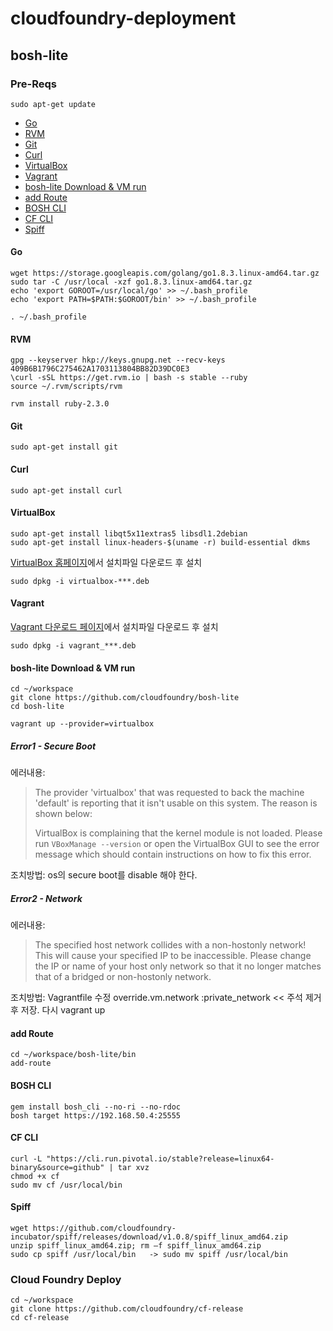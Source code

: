 # cloudfoundry-deployment

## bosh-lite

### Pre-Reqs
```
sudo apt-get update
```
- [Go](#Go)  
- [RVM](#RVM)  
- [Git](#Git)  
- [Curl](#Curl)  
- [VirtualBox](#VirtualBox)  
- [Vagrant](#Vagrant)  
- [bosh-lite Download & VM run](#bosh-lite_Download_&_VM_run)  
- [add Route](#add_Route)  
- [BOSH CLI](#BOSH_CLI)  
- [CF CLI](#CF_CLI)  
- [Spiff](#Spiff)  

#### Go
```
wget https://storage.googleapis.com/golang/go1.8.3.linux-amd64.tar.gz
sudo tar -C /usr/local -xzf go1.8.3.linux-amd64.tar.gz
echo 'export GOROOT=/usr/local/go' >> ~/.bash_profile
echo 'export PATH=$PATH:$GOROOT/bin' >> ~/.bash_profile

. ~/.bash_profile
```

#### RVM
```
gpg --keyserver hkp://keys.gnupg.net --recv-keys 409B6B1796C275462A1703113804BB82D39DC0E3
\curl -sSL https://get.rvm.io | bash -s stable --ruby
source ~/.rvm/scripts/rvm

rvm install ruby-2.3.0
```

#### Git
```
sudo apt-get install git
```

#### Curl
```
sudo apt-get install curl
```

#### VirtualBox
```
sudo apt-get install libqt5x11extras5 libsdl1.2debian
sudo apt-get install linux-headers-$(uname -r) build-essential dkms
```
[VirtualBox 홈페이지](https://www.virtualbox.org)에서 설치파일 다운로드 후 설치
```
sudo dpkg -i virtualbox-***.deb
```

#### Vagrant
[Vagrant 다운로드 페이지](https://www.vagrantup.com/downloads.html)에서 설치파일 다운로드 후 설치
```
sudo dpkg -i vagrant_***.deb
```

#### bosh-lite Download & VM run
```
cd ~/workspace
git clone https://github.com/cloudfoundry/bosh-lite
cd bosh-lite

vagrant up --provider=virtualbox
```
##### Error1 - Secure Boot
에러내용:
>The provider 'virtualbox' that was requested to back the machine
>'default' is reporting that it isn't usable on this system. The
>reason is shown below:
>
>VirtualBox is complaining that the kernel module is not loaded. Please
>run `VBoxManage --version` or open the VirtualBox GUI to see the error
>message which should contain instructions on how to fix this error.

조치방법: os의 secure boot를 disable 해야 한다.

##### Error2 - Network
에러내용:
>The specified host network collides with a non-hostonly network!
>This will cause your specified IP to be inaccessible. Please change
>the IP or name of your host only network so that it no longer matches that of
>a bridged or non-hostonly network.

조치방법: Vagrantfile 수정
override.vm.network :private_network  << 주석 제거 후 저장. 다시 vagrant up

#### add Route
```
cd ~/workspace/bosh-lite/bin
add-route
```

#### BOSH CLI
```
gem install bosh_cli --no-ri --no-rdoc
bosh target https://192.168.50.4:25555
```

#### CF CLI
```
curl -L "https://cli.run.pivotal.io/stable?release=linux64-binary&source=github" | tar xvz
chmod +x cf
sudo mv cf /usr/local/bin
```

#### Spiff
```
wget https://github.com/cloudfoundry-incubator/spiff/releases/download/v1.0.8/spiff_linux_amd64.zip
unzip spiff_linux_amd64.zip; rm –f spiff_linux_amd64.zip
sudo cp spiff /usr/local/bin   -> sudo mv spiff /usr/local/bin 
```


### Cloud Foundry Deploy
```
cd ~/workspace
git clone https://github.com/cloudfoundry/cf-release
cd cf-release
```
